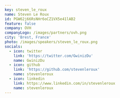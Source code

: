 ```yaml
---
key: steven_le_roux
name: Steven Le Roux
id: PGW62j66RsNHr6oCZ1VX5e41lAB2
feature: false
company: OVH
companyLogo: /images/partners/ovh.png
city: 'Brest, France'
photo: /images/speakers/steven_le_roux.png
socials:
  - icon: twitter
    link: 'https://twitter.com/GwinizDu'
    name: GwinizDu
  - icon: github
    link: 'https://github.com/stevenleroux'
    name: stevenleroux
  - icon: linkedin
    link: https://www.linkedin.com/in/stevenleroux
    name: stevenleroux
---
```

